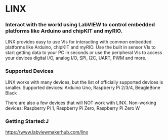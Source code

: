 LINX
========

### Interact with the world using LabVIEW to control embedded platforms like Arduino and chipKIT and myRIO.

LINX provides easy to use VIs for interacting with common embedded platforms like Arduino, chipKIT and myRIO. Use the built in sensor VIs to start getting data to your PC in seconds or use the peripheral VIs to access your devices digital I/O, analog I/O, SPI, I2C, UART, PWM and more.

### Supported Devices
LINX works with many devices, but the list of officially supported devices is smaller.
Supported devices: Arduino Uno, Raspberry Pi 2/3/4, BeagleBone Black

There are also a few devices that will NOT work with LINX.
Non-working devices: Raspberry Pi 1, Raspberry Pi Zero, Raspberry Pi Zero W

### Getting Started:J
https://www.labviewmakerhub.com/linx
